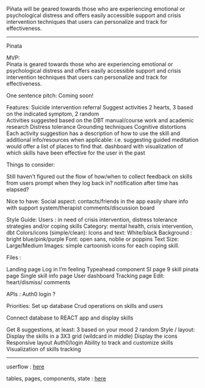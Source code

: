 Piñata will be geared towards those who are experiencing emotional or psychological distress and offers easily accessible support and crisis intervention techniques that users can personalize and track for effectiveness. 

---

Pinata 

MVP:  
Pinata is geared towards those who are experiencing emotional or psychological distress and offers easily accessible support and crisis intervention techniques that users can personalize and track for effectiveness. 

One sentence pitch: 
Coming soon!

Features: 
Suicide intervention referral 
Suggest activities 2 hearts,  3 based on the indicated symptom, 2 random  
Activities suggested based on the DBT manual/course work and academic research
Distress tolerance
Grounding techniques
Cognitive distortions 
Each activity suggestion has a description of how to use the skill and additional info/resources when applicable: i.e. suggesting guided meditation would offer a list of places to find that.
dashboard with visualization of which skills have been effective for the user in the past 

Things to consider:

Still haven’t figured out the flow of how/when to collect feedback on skills from users
prompt when they log back in? 
notification after time has elapsed? 

Nice to have: 
Social aspect: 
contacts/friends in the app
easily share info with support system/therapist 
comments/discussion board 


Style Guide: 
Users : in need of crisis intervention, distress tolerance strategies and/or coping skills 
Category: mental health, crisis intervention, dbt
Colors/icons (simple/clean): 
Icons and text: White/black 
Background : bright blue/pink/purple
Font: open sans, noblie or poppins
Text Size: Large/Medium
Images: simple cartoonish icons for each coping skill. 

Files :

Landing page 
Log in 
I’m feeling 
Typeahead component 
SI page
9 skill pinata page 
Single skill info page 
User dashboard 
Tracking page 
Edit: heart/dismiss/ comments

APIs : 
Auth0 login 
?

Priorities: 
Set up database 
Crud operations on skills and users 

Connect database to REACT app and display skills 

Get 8 suggestions, at least:
3 based on your mood
2 random
Style / layout: 
Display the skills in a 3X3 grid (wildcard in middle) 
Display the icons 
Responsive layout 
Auth0/login 
Ability to track and customize skills
Visualization of skills tracking  


--- 

userflow : [here](./userFlow.png)

tables, pages, components, state : [here](./components.pdf) 

